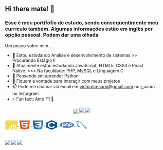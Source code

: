 ## Hi there mate! 👋


### Esse é meu portifófio de estudo, sendo consequentimente meu currículo também. Algumas informações estão em inglês por opção pessoal. Podem dar uma olhada 

Um pouco sobre mim...

- 🔭 Estou estudando Análise e desenvolvimento de sistemas >> Procurando Estágio !!
- 🌱 Atualmente estou estudando JavaScript, HTML5, CSS3 e React Native. >>> Na faculdade: PHP, MySQL e Linguagem C
- 🤔 Pensando em aprender Python 
- 💬 Fiquem a vontade para interagir com meus projetos 
- 📫 Pode me chamar via email em victordcesario@gmail.com ou j_uaum no Instagram
- ⚡ Fun fact: Amo F1 💖

<div align="center">
  <a href="https://github.com/j-uaum">
    <img align="center" src="https://github-readme-stats.vercel.app/api/pin/?username=anuraghazra&repo=github-readme-stats" />
  <img height="150em" src="https://github-readme-stats.vercel.app/api?username=j-uaum&show_icons=true&theme=tokyonight&include_all_commits=true&count_private=true"/>
  <img height="150em" src="https://github-readme-stats.vercel.app/api/top-langs/?username=j-uaum&layout=compact&langs_count=7&theme=tokyonight"/>
</div>
<div style="display: inline_block"><br>
  <img align="center" alt="Rafa-Js" height="30" width="40" src="https://raw.githubusercontent.com/devicons/devicon/master/icons/javascript/javascript-plain.svg">
 <!-- <img align="center" alt="Rafa-React" height="30" width="40" src="https://raw.githubusercontent.com/devicons/devicon/master/icons/react/react-original.svg"> -->
  <img align="center" alt="Rafa-HTML" height="30" width="40" src="https://raw.githubusercontent.com/devicons/devicon/master/icons/html5/html5-original.svg">
  <img align="center" alt="Rafa-CSS" height="30" width="40" src="https://raw.githubusercontent.com/devicons/devicon/master/icons/css3/css3-original.svg">
<img align="center" alt="Rafa-CSS" height="32" width="42" src="https://github.com/devicons/devicon/blob/master/icons/c/c-plain.svg">
  <img align="center" alt="Rafa-CSS" height="40" width="50" src="https://github.com/devicons/devicon/blob/master/icons/php/php-plain.svg">
  <img align="center" alt="Rafa-CSS" height="28" width="38" src="https://github.com/devicons/devicon/blob/master/icons/mysql/mysql-plain.svg">

</div>
  
  ##
 
<div> 
  
  <a href="https://www.instagram.com/j_uaum/" target="_blank"><img src="https://img.shields.io/badge/-Instagram-%23E4405F?style=for-the-badge&logo=instagram&logoColor=white" target="_blank"></a>
  <a href = "mailto:victordcesario@gmail.com"><img src="https://img.shields.io/badge/Gmail-D14836?style=for-the-badge&logo=gmail&logoColor=white"></a>
  <a href="https://www.linkedin.com/in/jo%C3%A3o-victor-cesario-b62aa2231" target="_blank"><img src="https://img.shields.io/badge/-LinkedIn-%230077B5?style=for-the-badge&logo=linkedin&logoColor=white" target="_blank"></a> 
 
 
</div>
